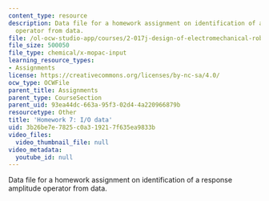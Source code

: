 ```yaml
---
content_type: resource
description: Data file for a homework assignment on identification of a response amplitude
  operator from data.
file: /ol-ocw-studio-app/courses/2-017j-design-of-electromechanical-robotic-systems-fall-2009/3b26be7e7825c0a319217f635ea9833b_homework7.dat
file_size: 500050
file_type: chemical/x-mopac-input
learning_resource_types:
- Assignments
license: https://creativecommons.org/licenses/by-nc-sa/4.0/
ocw_type: OCWFile
parent_title: Assignments
parent_type: CourseSection
parent_uid: 93ea44dc-663a-95f3-02d4-4a220966879b
resourcetype: Other
title: 'Homework 7: I/O data'
uid: 3b26be7e-7825-c0a3-1921-7f635ea9833b
video_files:
  video_thumbnail_file: null
video_metadata:
  youtube_id: null
---
```

Data file for a homework assignment on identification of a response amplitude operator from data.